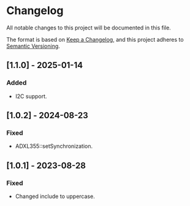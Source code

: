 # Changelog
All notable changes to this project will be documented in this file.

The format is based on [Keep a Changelog](https://keepachangelog.com/en/1.0.0/),
and this project adheres to [Semantic Versioning](https://semver.org/spec/v2.0.0.html).

## [1.1.0] - 2025-01-14
### Added
- I2C support.

## [1.0.2] - 2024-08-23
### Fixed
- ADXL355::setSynchronization.

## [1.0.1] - 2023-08-28
### Fixed
- Changed include to uppercase.